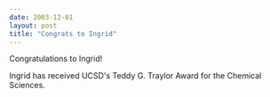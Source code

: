 ```yaml
---
date: 2003-12-01
layout: post
title: "Congrats to Ingrid"
---
```


Congratulations to Ingrid! 

Ingrid has received UCSD's Teddy G. Traylor Award for the Chemical Sciences.

